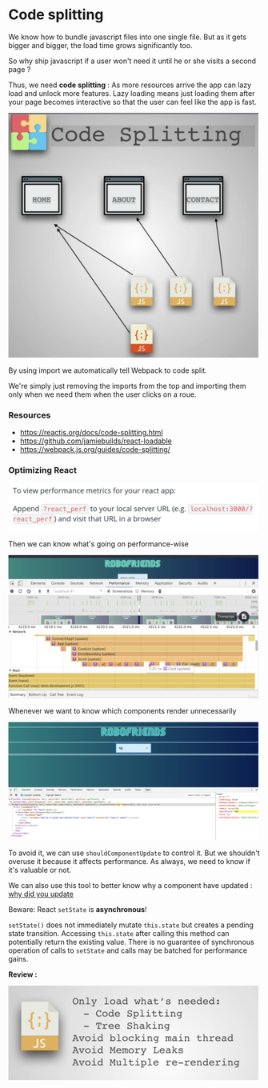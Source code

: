 # Code splitting

We know how to bundle javascript files into one single file. But as it gets bigger and bigger, the load time
grows significantly too.

So why ship javascript if a user won't need it until he or she visits a second page ? 

Thus, we need **code splitting** : As more resources arrive the app can lazy load and unlock more features. Lazy loading means just loading them after your page becomes interactive so that the user can feel like the app is fast.

<img src="code_splitting.png" width="500px"/>

By using import we automatically tell Webpack to code split.

We're simply just removing the imports from the top and importing them only when we need them when the user clicks on a roue.

### Resources

- https://reactjs.org/docs/code-splitting.html
- https://github.com/jamiebuilds/react-loadable
- https://webpack.js.org/guides/code-splitting/

### Optimizing React

<img src="react_perf.png" width="500px"/>

Then we can know what's going on performance-wise

<img src="react_console.png" width="500px"/>

Whenever we want to know which components render unnecessarily 

<img src="highlight.png" width="500px"/>

To avoid it, we can use `shouldComponentUpdate` to control it. But we shouldn't overuse it because it affects performance. As always, we need to know if it's valuable or not.

We can also use this tool to better know why a component have updated : [why did you update](https://github.com/maicki/why-did-you-update)

Beware: React `setState` is **asynchronous**!

`setState()` does not immediately mutate `this.state` but creates a pending state transition. Accessing `this.state` after calling this method can potentially return the existing value. There is no guarantee of synchronous operation of calls to `setState` and calls may be batched for performance gains.

**Review :**

<img src="review.png" width="500px"/>
